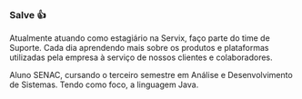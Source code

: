 ### Salve 👍
Atualmente atuando como estagiário na Servix, faço parte do time de Suporte.
Cada dia aprendendo mais sobre os produtos e plataformas utilizadas pela empresa à serviço de nossos clientes e colaboradores.

Aluno SENAC, cursando o terceiro semestre em Análise e Desenvolvimento de Sistemas.
Tendo como foco, a linguagem Java.
<!--
**RafaelEtec/RafaelETEC** is a ✨ _special_ ✨ repository because its `README.md` (this file) appears on your GitHub profile.

Here are some ideas to get you started:

- 🔭 I’m currently working on ...
- 🌱 I’m currently learning ...
- 👯 I’m looking to collaborate on ...
- 🤔 I’m looking for help with ...
- 💬 Ask me about ...
- 📫 How to reach me: ...
- 😄 Pronouns: ...
- ⚡ Fun fact: ...
-->
